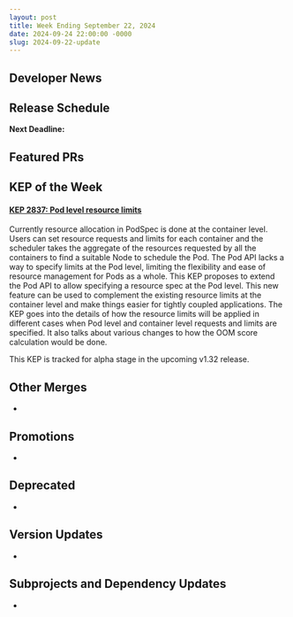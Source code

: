 ```yaml
---
layout: post
title: Week Ending September 22, 2024
date: 2024-09-24 22:00:00 -0000
slug: 2024-09-22-update
---
```


## Developer News


## Release Schedule

**Next Deadline:**


## Featured PRs


## KEP of the Week

#### [KEP 2837: Pod level resource limits](https://github.com/kubernetes/enhancements/issues/2837)

Currently resource allocation in PodSpec is done at the container level. Users can set resource requests and limits for each container and the scheduler takes the aggregate of the resources requested by all the containers to find a suitable Node to schedule the Pod. The Pod API lacks a way to specify limits at the Pod level, limiting the flexibility and ease of resource management for Pods as a whole. This KEP proposes to extend the Pod API to allow specifying a resource spec at the Pod level. This new feature can be used to complement the existing resource limits at the container level and make things easier for tightly coupled applications. The KEP goes into the details of how the resource limits will be applied in different cases when Pod level and container level requests and limits are specified. It also talks about various changes to how the OOM score calculation would be done.

This KEP is tracked for alpha stage in the upcoming v1.32 release.

## Other Merges

*

## Promotions

*

## Deprecated

*

## Version Updates

*

## Subprojects and Dependency Updates

*
